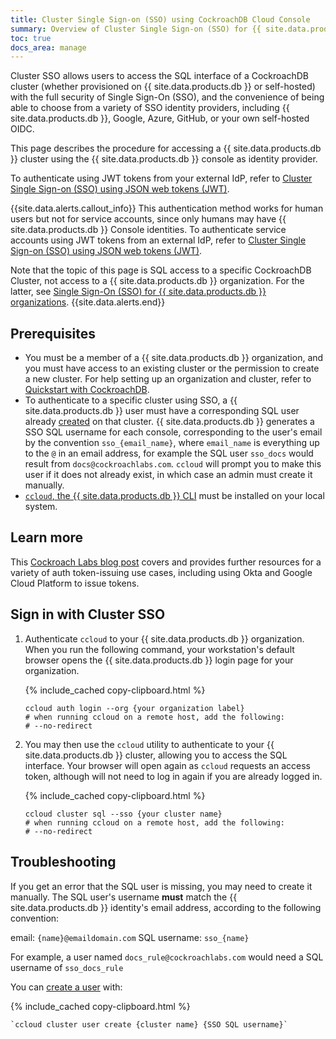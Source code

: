 ```yaml
---
title: Cluster Single Sign-on (SSO) using CockroachDB Cloud Console
summary: Overview of Cluster Single Sign-on (SSO) for {{ site.data.products.db }}, review of authenticating users, configuring required cluster settings.
toc: true
docs_area: manage
---
```


Cluster SSO allows users to access the SQL interface of a CockroachDB cluster (whether provisioned on {{ site.data.products.db }} or self-hosted) with the full security of Single Sign-On (SSO), and the convenience of being able to choose from a variety of SSO identity providers, including {{ site.data.products.db }}, Google, Azure, GitHub, or your own self-hosted OIDC.

This page describes the procedure for accessing a {{ site.data.products.db }} cluster using the {{ site.data.products.db }} console as identity provider.

To authenticate using JWT tokens from your external IdP, refer to [Cluster Single Sign-on (SSO) using JSON web tokens (JWT)](../{{site.versions["stable"]}}/sso-sql.html).

{{site.data.alerts.callout_info}}
This authentication method works for human users but not for service accounts, since only humans may have {{ site.data.products.db }} Console identities. To authenticate service accounts using JWT tokens from an external IdP, refer to [Cluster Single Sign-on (SSO) using JSON web tokens (JWT)](../{{site.versions["stable"]}}/sso-sql.html).

Note that the topic of this page is SQL access to a specific CockroachDB Cluster, not access to a {{ site.data.products.db }} organization. For the latter, see [Single Sign-On (SSO) for {{ site.data.products.db }} organizations](cloud-org-sso.html).
{{site.data.alerts.end}}

## Prerequisites

- You must be a member of a {{ site.data.products.db }} organization, and you must have access to an existing cluster or the permission to create a new cluster. For help setting up an organization and cluster, refer to [Quickstart with CockroachDB](quickstart.html).
- To authenticate to a specific cluster using SSO, a {{ site.data.products.db }} user must have a corresponding SQL user already [created](../{{site.versions["stable"]}}/create-user.html#create-a-user) on that cluster. {{ site.data.products.db }} generates a SSO SQL username for each console, corresponding to the user's email by the convention `sso_{email_name}`, where `email_name` is everything up to the `@` in an email address, for example the SQL user `sso_docs` would result from `docs@cockroachlabs.com`. `ccloud` will prompt you to make this user if it does not already exist, in which case an admin must create it manually. 
- [`ccloud`, the {{ site.data.products.db }} CLI](ccloud-get-started.html) must be installed on your local system.

## Learn more

This [Cockroach Labs blog post](https://www.cockroachlabs.com/blog/) covers and provides further resources for a variety of auth token-issuing use cases, including using Okta and Google Cloud Platform to issue tokens.

## Sign in with Cluster SSO


1. Authenticate `ccloud` to your {{ site.data.products.db }} organization. When you run the following command, your workstation's default browser opens the {{ site.data.products.db }} login page for your organization.

	{% include_cached copy-clipboard.html %}
	~~~shell
	ccloud auth login --org {your organization label}
	# when running ccloud on a remote host, add the following:
	# --no-redirect
	~~~

1. You may then use the `ccloud` utility to authenticate to your {{ site.data.products.db }} cluster, allowing you to access the SQL interface. Your browser will open again as `ccloud` requests an access token, although will not need to log in again if you are already logged in.

	{% include_cached copy-clipboard.html %}
	~~~shell
	ccloud cluster sql --sso {your cluster name}
	# when running ccloud on a remote host, add the following:
	# --no-redirect
	~~~

## Troubleshooting

If you get an error that the SQL user is missing, you may need to create it manually. The SQL user's username **must** match the {{ site.data.products.db }} identity's email address, according to the following convention:

email: `{name}@emaildomain.com`
SQL username: `sso_{name}`

For example, a user named `docs_rule@cockroachlabs.com` would need a SQL username of `sso_docs_rule`

You can [create a user](ccloud-get-started.html#create-a-sql-user-using-ccloud-cluster-user-create) with:

{% include_cached copy-clipboard.html %}
 ~~~shell
 `ccloud cluster user create {cluster name} {SSO SQL username}`
 ~~~
 

